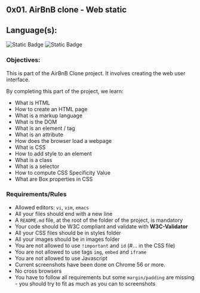 ## 0x01. AirBnB clone - Web static

## Language(s):
![Static Badge](https://img.shields.io/badge/HTML-orange)
![Static Badge](https://img.shields.io/badge/CSS-Green)
### Objectives:
This is part of the AirBnB Clone project. It involves creating the web user interface. 

By completing this part of the project, we learn:
- What is HTML
- How to create an HTML page
- What is a markup language
- What is the DOM
- What is an element / tag
- What is an attribute
- How does the browser load a webpage
- What is CSS
- How to add style to an element
- What is a class
- What is a selector
- How to compute CSS Specificity Value
- What are Box properties in CSS

### Requirements/Rules
- Allowed editors: `vi`, `vim`, `emacs`
- All your files should end with a new line
- A `README.md` file, at the root of the folder of the project, is mandatory
- Your code should be W3C compliant and validate with **W3C-Validator**
- All your CSS files should be in styles folder
- All your images should be in images folder
- You are not allowed to use `!important` and `id` (#... in the CSS file)
- You are not allowed to use tags `img`, `embed` and `iframe`
- You are not allowed to use Javascript
- Current screenshots have been done on Chrome 56 or more.
- No cross browsers
- You have to follow all requirements but some `margin/padding` are missing - you should try to fit as much as you can to screenshots
